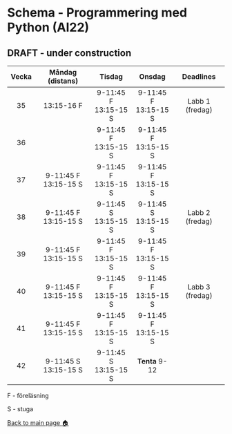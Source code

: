 # Schema - Programmering med Python (AI22)

## DRAFT - under construction

| Vecka |     Måndag (distans)     |          Tisdag          |          Onsdag           |    Deadlines    |
| :---: | :----------------------: | :----------------------: | :-----------------------: | :-------------: |
|  35   |        13:15-16 F        | 9-11:45 F <br>13:15-15 S | 9-11:45 F <br> 13:15-15 S | Labb 1 (fredag) |
|  36   |                          | 9-11:45 F <br>13:15-15 S | 9-11:45 F <br>13:15-15 S  |                 |
|  37   | 9-11:45 F <br>13:15-15 S | 9-11:45 F <br>13:15-15 S | 9-11:45 F <br>13:15-15 S  |                 |
|  38   | 9-11:45 F <br>13:15-15 S | 9-11:45 S <br>13:15-15 S |  9-11:45 S<br>13:15-15 S  | Labb 2 (fredag) |
|  39   | 9-11:45 F <br>13:15-15 S | 9-11:45 F <br>13:15-15 S |  9-11:45 F<br>13:15-15 S  |                 |
|  40   | 9-11:45 F <br>13:15-15 S | 9-11:45 F <br>13:15-15 S | 9-11:45 F <br>13:15-15 S  | Labb 3 (fredag) |
|  41   | 9-11:45 F <br>13:15-15 S | 9-11:45 F <br>13:15-15 S |  9-11:45 F<br>13:15-15 S  |                 |
|  42   | 9-11:45 S <br>13:15-15 S | 9-11:45 S <br>13:15-15 S |      **Tenta** 9-12       |                 |

F - föreläsning

S - stuga

[Back to main page :house:](https://github.com/kokchun/Python-course-AI22)